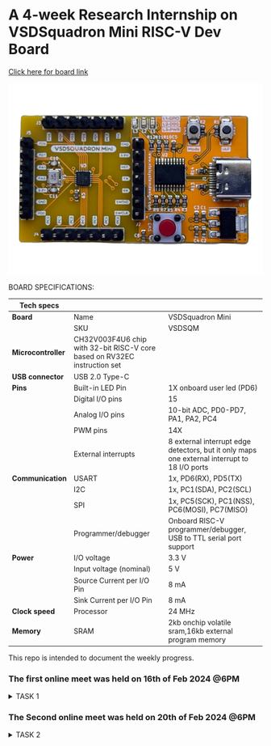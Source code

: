 # A 4-week Research Internship on VSDSquadron Mini RISC-V Dev Board

[Click here for board link](https://www.vlsisystemdesign.com/vsdsquadronmini/)




![VSd_Board](image1.png)

BOARD SPECIFICATIONS:

| Tech specs   |   |    |
|------------|------------|------------|
| **Board** | Name     | VSDSquadron Mini    |
|      | SKU    | VSDSQM    |
| **Microcontroller**    | CH32V003F4U6 chip with 32-bit RISC-V core based on RV32EC instruction set    |     |
| **USB connector** | USB 2.0 Type-C    |     |
| **Pins**     | Built-in LED Pin     | 1X onboard user led (PD6)     |
|      | Digital I/O pins     | 15     |
|      | Analog I/O pins     | 10-bit ADC, PD0-PD7, PA1, PA2, PC4     |
|      | PWM pins     | 14X     |
|      | External interrupts     | 	8 external interrupt edge detectors, but it only maps one external interrupt to 18 I/O ports     |
| **Communication**     | USART     | 	1x, PD6(RX), PD5(TX)     |
|      | I2C     | 1x, PC1(SDA), PC2(SCL)    |
|      | SPI     | 1x, PC5(SCK), PC1(NSS), PC6(MOSI), PC7(MISO)     |
|      | Programmer/debugger     | Onboard RISC-V programmer/debugger, USB to TTL serial port support     |
| **Power**     | I/O voltage     | 3.3 V    |
|      | Input voltage (nominal)     | 5 V    |
|      | Source Current per I/O Pin    | 8 mA     |
|      | Sink Current per I/O Pin     | 8 mA     |
| **Clock speed**     | Processor    | 24 MHz     |
| **Memory**     | SRAM     | 2kb onchip volatile sram,16kb external program memory     |
   

This repo is intended to document the weekly progress.

### The first online meet was held on 16th of Feb 2024 @6PM

<details>
    <summary> TASK 1 </summary>
 
1) install Yosys 

2) install iverilog 

3) install gtkwave

### CLONING RISC-V GNU TOOLCHAIN

## To install git 
```sudo apt install git-all```   

 *make sure to install the dependencies*
![git_all](i1-1.jpg)



### INSTALLING YOSYS, IVERILOG & GTKWAVE.

### 1.YOSYS


```git clone https://github.com/YosysHQ/yosys.git```
![git_clone](a1.jpg)
```cd yosys``` 

```sudo apt install make```
![sudo_apt](a2.jpg)
```sudo apt-get install build-essential clang bison flex \libreadline-dev gawk tcl-dev libffi-dev git \ graphviz xdot pkg-config python3 libboost-system-dev\libboost-python-dev libboost-filesystem-dev zlib1g-dev```

```make config-gcc```

```make``` 

```sudo make install```
![make_install](a3.jpg)


### 2.iVerilog
*installing iVerilog*

```sudo apt update```

```sudo apt-get install iverilog```
![iVerilog](a4.jpg)

### 3.GTkWave
*installing GTkWave*

``` sudo apt-get install gtkwave ```

![gtkwave](a5.jpg)
</details>

### The Second online meet was held on 20th of Feb 2024 @6PM

<details>
    <summary> TASK 2 </summary>

### To identify Input ports, input waveforms, output ports and output waveforms of the design.

### *Column of I/O Elements:*

| Sl.No   | Name of the Pin  | Direction  | Width | Description |
|------------|------------|------------|--------|-----|
| 1. | Product_Out     | Output     |1|Product|
| 2.     | Coin_In    | Input     | 2 |  Only three Coins |
|      |     |      |  | 1=2'b01|
|      |     |      |  | 2=2'b10|
|      |     |      |  | 5=2'b11|
| 3.     | Clk     | Input     | 1 | Clock Signal|
| 4.     | Coin_Out   | Output     | 2 |  Only three Coins |
|      |     |      |  | 1=2'b01|
|      |     |      |  | 2=2'b10|
|      |     |      |  | 5=2'b11|
| 5.     | Rst    | Input     | 1 | Reset Signal|
| 6.     | En    | Input     | 1 | Enable Signal|



###  *Block Diagram of Vending Machine:*

![vending machine block diagram](<vending machine block diagram.jpg>)

</details>    